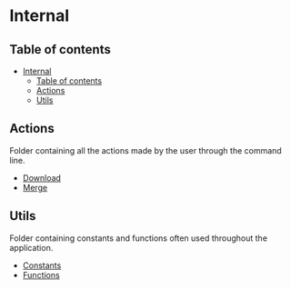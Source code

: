 # Internal

## Table of contents

- [Internal](#internal)
  - [Table of contents](#table-of-contents)
  - [Actions](#actions)
  - [Utils](#utils)

## Actions

Folder containing all the actions made by the user through the command line.

- [Download](https://github.com/tun43p/ohmyscan/-/blob/main/internal/actions/download.go)
- [Merge](https://github.com/tun43p/ohmyscan/-/blob/main/internal/actions/merge.go)

## Utils

Folder containing constants and functions often used throughout the application.

- [Constants](https://github.com/tun43p/ohmyscan/-/blob/main/internal/utils/constants.go)
- [Functions](https://github.com/tun43p/ohmyscan/-/blob/main/internal/utils/functions.go)
